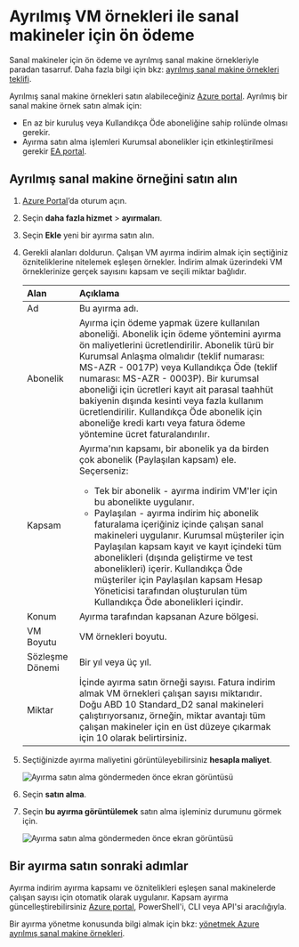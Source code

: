 # <a name="prepay-for-virtual-machines-with-reserved-vm-instances"></a>Ayrılmış VM örnekleri ile sanal makineler için ön ödeme

Sanal makineler için ön ödeme ve ayrılmış sanal makine örnekleriyle paradan tasarruf. Daha fazla bilgi için bkz: [ayrılmış sanal makine örnekleri teklifi](https://azure.microsoft.com/pricing/reserved-vm-instances/).

Ayrılmış sanal makine örnekleri satın alabileceğiniz [Azure portal](https://portal.azure.com). Ayrılmış bir sanal makine örnek satın almak için:
-   En az bir kuruluş veya Kullandıkça Öde aboneliğine sahip rolünde olması gerekir.
-   Ayırma satın alma işlemleri Kurumsal abonelikler için etkinleştirilmesi gerekir [EA portal](https://ea.azure.com).

## <a name="buy-a-reserved-virtual-machine-instance"></a>Ayrılmış sanal makine örneğini satın alın
1. [Azure Portal](https://portal.azure.com)’da oturum açın.
2. Seçin **daha fazla hizmet** > **ayırmaları**.
3. Seçin **Ekle** yeni bir ayırma satın alın.
4. Gerekli alanları doldurun. Çalışan VM ayırma indirim almak için seçtiğiniz özniteliklerine nitelemek eşleşen örnekler. İndirim almak üzerindeki VM örneklerinize gerçek sayısını kapsam ve seçili miktar bağlıdır.

    | Alan      | Açıklama|
    |:------------|:--------------|
    |Ad        |Bu ayırma adı.| 
    |Abonelik|Ayırma için ödeme yapmak üzere kullanılan aboneliği. Abonelik için ödeme yöntemini ayırma ön maliyetlerini ücretlendirilir. Abonelik türü bir Kurumsal Anlaşma olmalıdır (teklif numarası: MS-AZR - 0017P) veya Kullandıkça Öde (teklif numarası: MS-AZR - 0003P). Bir kurumsal aboneliği için ücretleri kayıt ait parasal taahhüt bakiyenin dışında kesinti veya fazla kullanım ücretlendirilir. Kullandıkça Öde abonelik için aboneliğe kredi kartı veya fatura ödeme yöntemine ücret faturalandırılır.|    
    |Kapsam       |Ayırma'nın kapsamı, bir abonelik ya da birden çok abonelik (Paylaşılan kapsam) ele. Seçerseniz: <ul><li>Tek bir abonelik - ayırma indirim VM'ler için bu abonelikte uygulanır. </li><li>Paylaşılan - ayırma indirim hiç abonelik faturalama içeriğiniz içinde çalışan sanal makineleri uygulanır. Kurumsal müşteriler için Paylaşılan kapsam kayıt ve kayıt içindeki tüm abonelikleri (dışında geliştirme ve test abonelikleri) içerir. Kullandıkça Öde müşteriler için Paylaşılan kapsam Hesap Yöneticisi tarafından oluşturulan tüm Kullandıkça Öde abonelikleri içindir.</li></ul>|
    |Konum    |Ayırma tarafından kapsanan Azure bölgesi.|    
    |VM Boyutu     |VM örnekleri boyutu.|
    |Sözleşme Dönemi        |Bir yıl veya üç yıl.|
    |Miktar    |İçinde ayırma satın örneği sayısı. Fatura indirim almak VM örnekleri çalışan sayısı miktarıdır. Doğu ABD 10 Standard_D2 sanal makineleri çalıştırıyorsanız, örneğin, miktar avantajı tüm çalışan makineler için en üst düzeye çıkarmak için 10 olarak belirtirsiniz. |
5. Seçtiğinizde ayırma maliyetini görüntüleyebilirsiniz **hesapla maliyet**.

    ![Ayırma satın alma göndermeden önce ekran görüntüsü](./media/virtual-machines-buy-compute-reservations/virtualmachines-reservedvminstance-purchase.png)

6. Seçin **satın alma**.
7. Seçin **bu ayırma görüntülemek** satın alma işleminiz durumunu görmek için.

    ![Ayırma satın alma göndermeden önce ekran görüntüsü](./media/virtual-machines-buy-compute-reservations/virtualmachines-reservedvmInstance-submit.png)

## <a name="next-steps-after-buying-a-reservation"></a>Bir ayırma satın sonraki adımlar
Ayırma indirim ayırma kapsamı ve öznitelikleri eşleşen sanal makinelerde çalışan sayısı için otomatik olarak uygulanır. Kapsam ayırma güncelleştirebilirsiniz [Azure portal](https://portal.azure.com), PowerShell'i, CLI veya API'si aracılığıyla. 

Bir ayırma yönetme konusunda bilgi almak için bkz: [yönetmek Azure ayrılmış sanal makine örnekleri](../articles/billing/billing-manage-reserved-vm-instance.md).

